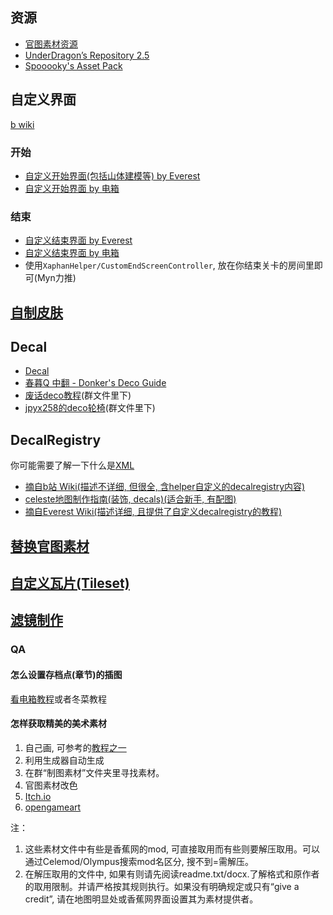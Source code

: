 ## 资源

* [官图素材资源](./useful_links.md)
* [UnderDragon’s Repository 2.5](https://gamebanana.com/mods/427729)
* [Spooooky's Asset Pack](https://gamebanana.com/mods/427729)

## 自定义界面

[b wiki](https://wiki.biligame.com/celeste/%E5%85%83%E6%95%B0%E6%8D%AE#.meta.yaml_%E6%96%87%E4%BB%B6)

### 开始

* [自定义开始界面(包括山体建模等) by Everest](https://github.com/EverestAPI/Resources/wiki/Overworld-Customisation)
* [自定义开始界面 by 电箱](https://www.bilibili.com/video/BV1Av4y1D7a8/?t=154)

### 结束

* [自定义结束界面 by Everest](https://github.com/EverestAPI/Resources/wiki/Chapter-Complete-Screen)
* [自定义结束界面 by 电箱](https://www.bilibili.com/video/BV1Av4y1D7a8/?t=154)
* 使用`XaphanHelper/CustomEndScreenController`, 放在你结束关卡的房间里即可(Myn力推)

## [自制皮肤](./graphics/skin.md)

## Decal

* [Decal](https://wiki.biligame.com/celeste/Decal)
* [春暮Q 中翻 - Donker's Deco Guide](../assets/mappings/graphics/decals/中翻%20-%20Donker's%20Deco%20Guide.docx)
* [废话deco教程]()(群文件里下)
* [jpyx258的deco轮椅]()(群文件里下)

## DecalRegistry

你可能需要了解一下什么是[XML](./xml/xml.md)

* [摘自b站 Wiki(描述不详细, 但很全, 含helper自定义的decalregistry内容)](https://wiki.biligame.com/celeste/DecalRegistry)
* [celeste地图制作指南(装饰, decals)(适合新手, 有配图)](https://www.bilibili.com/read/cv18389517/)
* [摘自Everest Wiki(描述详细, 且提供了自定义decalregistry的教程)](https://github.com/EverestAPI/Resources/wiki/Decal-Registry)

## [替换官图素材](./graphics/replace_assets.md)

## [自定义瓦片(Tileset)](./xml/tilesets.md)

## [滤镜制作](./graphics/skin.md#_3)

### QA

#### 怎么设置存档点(章节)的插图

[看电箱教程](https://www.bilibili.com/video/BV1A14y1W7hr)或者冬菜教程

#### 怎样获取精美的美术素材

1. 自己画, 可参考的[教程之一](https://www.bilibili.com/read/readlist/rl38114?spm_id_from=333.1369.opus.module_collection.click)
2. 利用生成器自动生成
3. 在群“制图素材”文件夹里寻找素材。
4. 官图素材改色
5. [Itch.io](https://itch.io/game-assets)
6. [opengameart](https://opengameart.org/)

注：

1. 这些素材文件中有些是香蕉网的mod, 可直接取用而有些则要解压取用。可以通过Celemod/Olympus搜索mod名区分, 搜不到=需解压。
2. 在解压取用的文件中, 如果有则请先阅读readme.txt/docx.了解格式和原作者的取用限制。并请严格按其规则执行。如果没有明确规定或只有“give a credit”, 请在地图明显处或香蕉网界面设置其为素材提供者。
